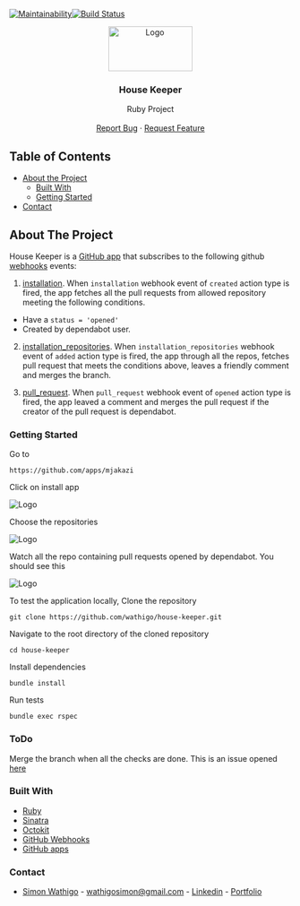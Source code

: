 [![Maintainability](https://api.codeclimate.com/v1/badges/e05ca85acd427e4100d7/maintainability)](https://codeclimate.com/github/wathigo/house-keeper/maintainability)[![Build Status](https://travis-ci.org/wathigo/house-keeper.svg?branch=develop)](https://travis-ci.org/wathigo/house-keeper)
<p align="center">
  <a href="#">
    <img width=150 height=80 align="center" src="images/logo.png" alt="Logo">
  </a>

  <h3 align="center">House Keeper</h3>

  <p align="center">
    Ruby Project
    <br />
    <br />
    <a href="https://github.com/wathigo/house-keeper/issues">Report Bug</a>
    ·
    <a href="https://github.com/wathigo/house-keeper/issues">Request Feature</a>
  </p>
</p>


<!-- TABLE OF CONTENTS -->
## Table of Contents

* [About the Project](#about-the-project)
  * [Built With](#built-with)
  * [Getting Started](#getting-started)
* [Contact](#Contact)




<!-- ABOUT THE PROJECT -->
## About The Project
House Keeper is a [GitHub app](https://developer.github.com/v3/apps/) that subscribes to the following github [webhooks](https://developer.github.com/webhooks/) events:
1. [installation](https://developer.github.com/v3/activity/events/types/#installationevent). When `installation` webhook event of `created` action type is fired, the app fetches all the pull requests from allowed repository meeting the following conditions.
* Have a `status = 'opened'`
* Created by dependabot user.

2. [installation_repositories](https://developer.github.com/v3/activity/events/types/#installation_repositoriesevent). When `installation_repositories` webhook event of `added` action type is fired, the app through all the repos, fetches pull request that meets the conditions above, leaves a friendly comment and merges the branch.

3. [pull_request](https://developer.github.com/v3/activity/events/types/#pullrequestevent). When `pull_request` webhook event of `opened` action type is fired, the app leaved a comment and merges the pull request if the creator of the pull request is dependabot.

### Getting Started

Go to

```
https://github.com/apps/mjakazi
```
Click on install app

<img align="center" src="images/install.png" alt="Logo">

Choose the repositories

<img align="center" src="images/repos.png" alt="Logo">

Watch all the repo containing pull requests opened by dependabot. You should see this

<img align="center" src="images/res.png" alt="Logo">

To test the application locally,
Clone the repository
``` 
git clone https://github.com/wathigo/house-keeper.git
```
Navigate to the root directory of the cloned repository
```
cd house-keeper
```
Install dependencies
```
bundle install
```
Run tests
```
bundle exec rspec
```


### ToDo
Merge the branch when all the checks are done. This is an issue opened [here](../../issues/5)

### Built With
* [Ruby](https://www.ruby-lang.org/en/)
* [Sinatra](http://sinatrarb.com/)
* [Octokit](https://github.com/octokit/octokit.rb)
* [GitHub Webhooks](https://developer.github.com/webhooks/)
* [GitHub apps](https://developer.github.com/apps/about-apps/)

### Contact
* [Simon Wathigo](https://github.com/wathigo) - wathigosimon@gmail.com - [Linkedin](https://www.linkedin.com/in/simon-wathigo-445370183/) - [Portfolio](https://simon-wathigo.netlify.com/)
